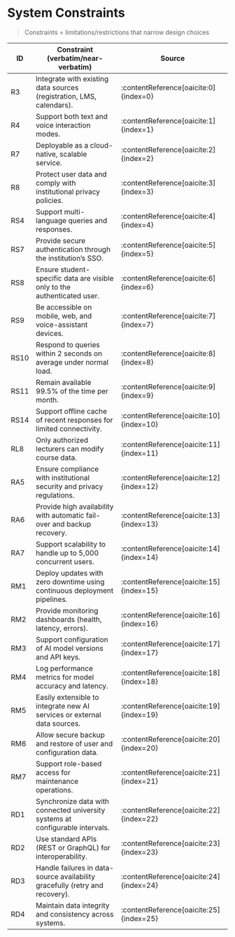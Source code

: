 # System Constraints

> Constraints = limitations/restrictions that narrow design choices 

| ID  | Constraint (verbatim/near-verbatim) | Source |
|-----|---|---|
| R3  | Integrate with existing data sources (registration, LMS, calendars). | :contentReference[oaicite:0]{index=0} |
| R4  | Support both text and voice interaction modes. | :contentReference[oaicite:1]{index=1} |
| R7  | Deployable as a cloud-native, scalable service. | :contentReference[oaicite:2]{index=2} |
| R8  | Protect user data and comply with institutional privacy policies. | :contentReference[oaicite:3]{index=3} |
| RS4 | Support multi-language queries and responses. | :contentReference[oaicite:4]{index=4} |
| RS7 | Provide secure authentication through the institution’s SSO. | :contentReference[oaicite:5]{index=5} |
| RS8 | Ensure student-specific data are visible only to the authenticated user. | :contentReference[oaicite:6]{index=6} |
| RS9 | Be accessible on mobile, web, and voice-assistant devices. | :contentReference[oaicite:7]{index=7} |
| RS10 | Respond to queries within 2 seconds on average under normal load. | :contentReference[oaicite:8]{index=8} |
| RS11 | Remain available 99.5% of the time per month. | :contentReference[oaicite:9]{index=9} |
| RS14 | Support offline cache of recent responses for limited connectivity. | :contentReference[oaicite:10]{index=10} |
| RL8 | Only authorized lecturers can modify course data. | :contentReference[oaicite:11]{index=11} |
| RA5 | Ensure compliance with institutional security and privacy regulations. | :contentReference[oaicite:12]{index=12} |
| RA6 | Provide high availability with automatic fail-over and backup recovery. | :contentReference[oaicite:13]{index=13} |
| RA7 | Support scalability to handle up to 5,000 concurrent users. | :contentReference[oaicite:14]{index=14} |
| RM1 | Deploy updates with zero downtime using continuous deployment pipelines. | :contentReference[oaicite:15]{index=15} |
| RM2 | Provide monitoring dashboards (health, latency, errors). | :contentReference[oaicite:16]{index=16} |
| RM3 | Support configuration of AI model versions and API keys. | :contentReference[oaicite:17]{index=17} |
| RM4 | Log performance metrics for model accuracy and latency. | :contentReference[oaicite:18]{index=18} |
| RM5 | Easily extensible to integrate new AI services or external data sources. | :contentReference[oaicite:19]{index=19} |
| RM6 | Allow secure backup and restore of user and configuration data. | :contentReference[oaicite:20]{index=20} |
| RM7 | Support role-based access for maintenance operations. | :contentReference[oaicite:21]{index=21} |
| RD1 | Synchronize data with connected university systems at configurable intervals. | :contentReference[oaicite:22]{index=22} |
| RD2 | Use standard APIs (REST or GraphQL) for interoperability. | :contentReference[oaicite:23]{index=23} |
| RD3 | Handle failures in data-source availability gracefully (retry and recovery). | :contentReference[oaicite:24]{index=24} |
| RD4 | Maintain data integrity and consistency across systems. | :contentReference[oaicite:25]{index=25} |

